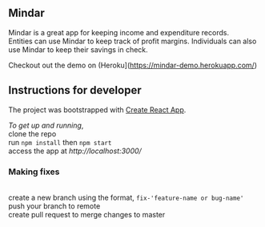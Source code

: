 ## Mindar
Mindar is a great app for keeping income and expenditure records.
<br>Entities can use Mindar to keep track of profit margins. Individuals can also use Mindar to keep their savings in check.

Checkout out the demo on (Heroku](https://mindar-demo.herokuapp.com/)

## Instructions for developer
The project was bootstrapped with [Create React App](https://github.com/facebookincubator/create-react-app).

*To get up and running*,
<br>clone the repo
<br>run `npm install` then `npm start`
<br>access the app at *http://localhost:3000/*

### Making fixes
<br>create a new branch using the format, `fix-'feature-name or bug-name'`
<br>push your branch to remote
<br>create pull request to merge changes to master
